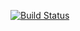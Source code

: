 [![Build Status](https://travis-ci.com/RoyAppeldoorn/snake-backend.svg?token=mmW892qhmHxtfTDgdagR&branch=master)](https://travis-ci.com/RoyAppeldoorn/snake-backend)
